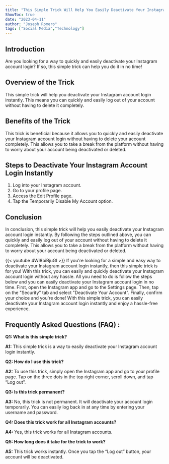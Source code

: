 ```yaml
---
title: "This Simple Trick Will Help You Easily Deactivate Your Instagram Account Login Instantly!"
ShowToc: true 
date: "2023-04-11"
author: "Joseph Romero" 
tags: ["Social Media","Technology"]
---
```

## Introduction

Are you looking for a way to quickly and easily deactivate your Instagram account login? If so, this simple trick can help you do it in no time!

## Overview of the Trick

This simple trick will help you deactivate your Instagram account login instantly. This means you can quickly and easily log out of your account without having to delete it completely. 

## Benefits of the Trick

This trick is beneficial because it allows you to quickly and easily deactivate your Instagram account login without having to delete your account completely. This allows you to take a break from the platform without having to worry about your account being deactivated or deleted.

## Steps to Deactivate Your Instagram Account Login Instantly

1. Log into your Instagram account.
2. Go to your profile page.
3. Access the Edit Profile page.
4. Tap the Temporarily Disable My Account option.

## Conclusion

In conclusion, this simple trick will help you easily deactivate your Instagram account login instantly. By following the steps outlined above, you can quickly and easily log out of your account without having to delete it completely. This allows you to take a break from the platform without having to worry about your account being deactivated or deleted.

{{< youtube 4WI8biBjuGI >}} 
If you're looking for a simple and easy way to deactivate your Instagram account login instantly, then this simple trick is for you! With this trick, you can easily and quickly deactivate your Instagram account login without any hassle. All you need to do is follow the steps below and you can easily deactivate your Instagram account login in no time. First, open the Instagram app and go to the Settings page. Then, tap on the "Security" tab and select "Deactivate Your Account". Finally, confirm your choice and you're done! With this simple trick, you can easily deactivate your Instagram account login instantly and enjoy a hassle-free experience.

## Frequently Asked Questions (FAQ) :
**Q1: What is this simple trick?**

**A1:** This simple trick is a way to easily deactivate your Instagram account login instantly.

**Q2: How do I use this trick?**

**A2:** To use this trick, simply open the Instagram app and go to your profile page. Tap on the three dots in the top right corner, scroll down, and tap “Log out”.

**Q3: Is this trick permanent?**

**A3:** No, this trick is not permanent. It will deactivate your account login temporarily. You can easily log back in at any time by entering your username and password.

**Q4: Does this trick work for all Instagram accounts?**

**A4:** Yes, this trick works for all Instagram accounts.

**Q5: How long does it take for the trick to work?**

**A5:** This trick works instantly. Once you tap the “Log out” button, your account will be deactivated.


